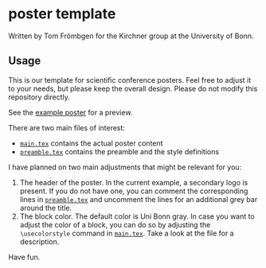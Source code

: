 # poster template

Written by Tom Frömbgen for the Kirchner group at the University of Bonn.

## Usage

This is our template for scientific conference posters. Feel free to adjust it to your needs, but please keep the overall design. Please do not modify this repository directly.

See the [example poster](main.pdf) for a preview.

There are two main files of interest:
* [`main.tex`](main.tex) contains the actual poster content
* [`preamble.tex`](preamble.tex) contains the preamble and the style definitions

I have planned on two main adjustments that might be relevant for you:
1. The header of the poster. In the current example, a secondary logo is present. If you do not have one, you can comment the corresponding lines in [`preamble.tex`](preamble.tex) and uncomment the lines for an additional grey bar around the title.
2. The block color. The default color is Uni Bonn gray. In case you want to adjust the color of a block, you can do so by adjusting the `\usecolorstyle` command in [`main.tex`](main.tex). Take a look at the file for a description.

Have fun.

